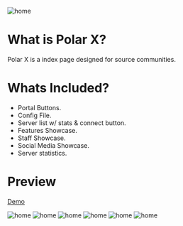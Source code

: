 ![home](https://i.imgur.com/ufm3Md9.png)

# What is Polar X?
Polar X is a index page designed for source communities.

# Whats Included?
- Portal Buttons.
- Config File.
- Server list w/ stats & connect button.
- Features Showcase.
- Staff Showcase.
- Social Media Showcase.
- Server statistics.

# Preview
[Demo](http://districtnine.host/dev/demos/polar-x/)

![home](https://i.imgur.com/3uUdD4M.png)
![home](https://i.imgur.com/V194i4y.png)
![home](https://i.imgur.com/yYVTNx3.png)
![home](https://i.imgur.com/qON1Kuo.png)
![home](https://i.imgur.com/qwODm2a.png)
![home](https://i.imgur.com/hMJlFf5.png)
